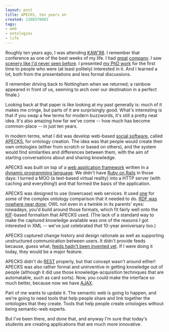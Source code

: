 ```yaml
---
layout: post
title: APECKS, ten years on
created: 1208378083
tags:
- web
- ontologies
- life
---
```

Roughly ten years ago, I was attending [KAW'98][1]. I remember that conference as one of the best weeks of my life. I had [great][3] [company][4]. I saw [scenery like I'd never seen before][5]. I presented [my PhD work][2] for the first time to people who were (at least politely) interested in it. And I learned a lot, both from the presentations and less formal discussions.

(I remember driving back to Nottingham when we returned; a rainbow appeared in front of us, seeming to arch over our destination in a perfect finale.)

[1]: http://ksi.cpsc.ucalgary.ca/KAW/KAW98/KAW98Proc.html "Proceedings of KAW'98"
[2]: http://ksi.cpsc.ucalgary.ca/KAW/KAW98/tennison/ "KAW'98: APECKS: A Tool to Support Living Ontologies"
[3]: http://users.ecs.soton.ac.uk/nrs/ "University of Southampton: Nigel Shadbolt"
[4]: http://www.louisecrow.com/blog/ "Louise Crow"
[5]: http://en.wikipedia.org/wiki/Lake_Louise,_Alberta "Lake Louise"

Looking back at that paper is like looking at my past generally is: much of it makes me cringe, but parts of it are surprisingly good. What's interesting is that if you swap a few terms for modern buzzwords, it's still a pretty neat idea. It's also amazing how far we've come -- how much has become common-place -- in just ten years.

<!--break-->

In modern terms, what I did was develop web-based [social software][6], called <acronym title="Adaptive Presentation Environment for Collaborative Knowledge Structuring">APECKS</acronym>, for ontology creation. The idea was that people would create their own ontologies (either from scratch or based on others), and the system would find similarities and differences between them, with the aim of starting conversations about and sharing knowledge.

[6]: http://en.wikipedia.org/wiki/Social_software "Wikipedia: Social software"

APECKS was built on top of a [web application framework][7] written in a [dynamic programming language][8]. We didn't have [Ruby on Rails][9] in those days: I turned a MOO (a text-based virtual reality) into a HTTP server (with caching and everything!) and that formed the basis of the application.

[7]: http://en.wikipedia.org/wiki/Web_application_framework "Wikipedia: Web application framework"
[8]: http://en.wikipedia.org/wiki/Dynamic_programming_language "Wikipedia: Dynamic programming language"
[9]: http://en.wikipedia.org/wiki/Ruby_on_Rails "Wikipedia: Ruby on Rails"
[10]: http://en.wikipedia.org/wiki/MOO "Wikipedia: MOO"

APECKS was designed to use (lowercase) web services. It used [one][13] for some of the complex ontology comparison that it needed to do. [RDF was nowhere near done][11]; OWL not even in a twinkle in its parents' eyes: nowadays, you'd build around those formats, which fit fairly well onto the [KIF][12]-based formalism that APECKS used. (The lack of a standard way to make the captured knowledge available was one of the reasons I got interested in XML -- we've just celebrated *that* 10-year anniversary too.)

[11]: http://www.w3.org/TR/1998/WD-rdf-syntax-19980216/ "W3C: RDF Working Draft from February 1998"
[12]: http://en.wikipedia.org/wiki/Knowledge_Interchange_Format "Wikipedia: Knowledge Interchange Format"
[13]: http://tiger.cpsc.ucalgary.ca/ "WebGrid III"

APECKS captured change history and design rationale as well as supporting unstructured communication between users. It didn't provide feeds because, guess what, [feeds hadn't been invented yet][14]. If I were doing it today, they would be a major feature.

[14]: http://en.wikipedia.org/wiki/RSS_(file_format) "Wikipedia: RSS"

APECKS didn't do [REST][15] properly, but that concept wasn't around either! APECKS was also rather formal and uninventive in getting knowledge out of people (although it did use those knowledge-acquisition techniques that are automatable, such as card sorts). Now, you could make the interface so much better, because now we have [AJAX][16].

[15]: http://en.wikipedia.org/wiki/Representational_State_Transfer "Wikipedia: Representation State Transfer"
[16]: http://en.wikipedia.org/wiki/AJAX "Wikipedia: AJAX"

Part of me wants to update it. The semantic web is going to happen, and we're going to need tools that help people share and link together the ontologies that they create. Tools that help people create ontologies without being semantic-web experts. 

But I've been there, and done that, and anyway I'm sure that today's students are creating applications that are much more innovative.
